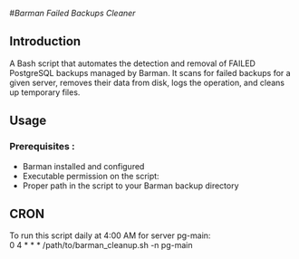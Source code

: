 #*Barman Failed Backups Cleaner*
## Introduction
A Bash script that automates the detection and removal of FAILED PostgreSQL backups managed by Barman.
It scans for failed backups for a given server, removes their data from disk, logs the operation, and cleans up temporary files.

## Usage
### Prerequisites :
- Barman installed and configured
- Executable permission on the script:
- Proper path in the script to your Barman backup directory

## CRON
To run this script daily at 4:00 AM for server pg-main: </br>
0 4 * * * /path/to/barman_cleanup.sh -n pg-main

